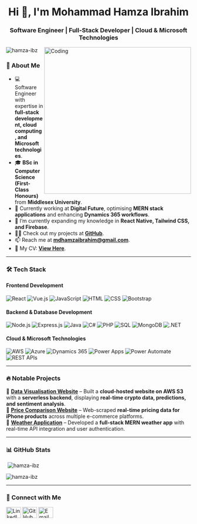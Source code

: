 <h1 align="center">Hi 👋, I'm Mohammad Hamza Ibrahim</h1>
<h3 align="center">Software Engineer | Full-Stack Developer | Cloud & Microsoft Technologies</h3>

<img align="right" alt="Coding" width="400" src="https://cdn.dribbble.com/users/1162077/screenshots/3848914/programmer.gif">

<p align="left"> 
  <img src="https://komarev.com/ghpvc/?username=hamza-ibz&label=Profile%20views&color=0e75b6&style=flat" alt="hamza-ibz" />
</p>

### 🚀 About Me
- 💻 Software Engineer with expertise in **full-stack development, cloud computing, and Microsoft technologies**.
- 🎓 **BSc in Computer Science (First-Class Honours)** from **Middlesex University**.
- 🔭 Currently working at **Digital Future**, optimising **MERN stack applications** and enhancing **Dynamics 365 workflows**.
- 🌱 I’m currently expanding my knowledge in **React Native, Tailwind CSS, and Firebase**.
- 👨‍💻 Check out my projects at **[GitHub](https://github.com/Hamza-ibz?tab=repositories)**.
- 📫 Reach me at **mdhamzaibrahim@gmail.com**.
- 📄 My CV: **[View Here](https://drive.google.com/file/d/1fjiGYbmEDoYjTUl1tqaIDofmUwbzceO2/view?usp=sharing)**.

---

### 🛠️ Tech Stack
#### **Frontend Development**
![React](https://img.shields.io/badge/React-20232A?style=for-the-badge&logo=react&logoColor=61DAFB)
![Vue.js](https://img.shields.io/badge/Vue.js-35495E?style=for-the-badge&logo=vue.js&logoColor=4FC08D)
![JavaScript](https://img.shields.io/badge/JavaScript-F7DF1E?style=for-the-badge&logo=javascript&logoColor=black)
![HTML](https://img.shields.io/badge/HTML5-E34F26?style=for-the-badge&logo=html5&logoColor=white)
![CSS](https://img.shields.io/badge/CSS3-1572B6?style=for-the-badge&logo=css3&logoColor=white)
![Bootstrap](https://img.shields.io/badge/Bootstrap-563D7C?style=for-the-badge&logo=bootstrap&logoColor=white)

#### **Backend & Database Development**
![Node.js](https://img.shields.io/badge/Node.js-43853D?style=for-the-badge&logo=node.js&logoColor=white)
![Express.js](https://img.shields.io/badge/Express.js-000000?style=for-the-badge&logo=express&logoColor=white)
![Java](https://img.shields.io/badge/Java-ED8B00?style=for-the-badge&logo=java&logoColor=white)
![C#](https://img.shields.io/badge/C%23-239120?style=for-the-badge&logo=c-sharp&logoColor=white)
![PHP](https://img.shields.io/badge/PHP-777BB4?style=for-the-badge&logo=php&logoColor=white)
![SQL](https://img.shields.io/badge/SQL-4479A1?style=for-the-badge&logo=mysql&logoColor=white)
![MongoDB](https://img.shields.io/badge/MongoDB-4EA94B?style=for-the-badge&logo=mongodb&logoColor=white)
![.NET](https://img.shields.io/badge/.NET-512BD4?style=for-the-badge&logo=dotnet&logoColor=white)

#### **Cloud & Microsoft Technologies**
![AWS](https://img.shields.io/badge/AWS-232F3E?style=for-the-badge&logo=amazon-aws&logoColor=white)
![Azure](https://img.shields.io/badge/Microsoft%20Azure-0078D4?style=for-the-badge&logo=microsoft-azure&logoColor=white)
![Dynamics 365](https://img.shields.io/badge/Dynamics%20365-002050?style=for-the-badge&logo=microsoft&logoColor=white)
![Power Apps](https://img.shields.io/badge/Power%20Apps-742774?style=for-the-badge&logo=microsoft-powerapps&logoColor=white)
![Power Automate](https://img.shields.io/badge/Power%20Automate-0066FF?style=for-the-badge&logo=microsoft-power-automate&logoColor=white)
![REST APIs](https://img.shields.io/badge/REST%20APIs-02569B?style=for-the-badge&logo=api&logoColor=white)

---

### 🔥 Notable Projects
📌 **[Data Visualisation Website](#)** – Built a **cloud-hosted website on AWS S3** with a **serverless backend**, displaying **real-time crypto data, predictions, and sentiment analysis**.  
📌 **[Price Comparison Website](#)** – Web-scraped **real-time pricing data for iPhone products** across multiple e-commerce platforms.  
📌 **[Weather Application](#)** – Developed a **full-stack MERN weather app** with real-time API integration and user authentication.  

---

### 📊 GitHub Stats
<p>&nbsp;<img align="center" src="https://github-readme-stats.vercel.app/api?username=hamza-ibz&show_icons=true&locale=en" alt="hamza-ibz" /></p>
<p><img align="center" src="https://github-readme-streak-stats.herokuapp.com/?user=hamza-ibz&" alt="hamza-ibz" /></p>

---

### 🤝 Connect with Me
<p align="left">
<a href="https://www.linkedin.com/in/mohammad-hamza-ibrahim-184080218/" target="blank"><img align="center" src="https://raw.githubusercontent.com/rahuldkjain/github-profile-readme-generator/master/src/images/icons/Social/linked-in-alt.svg" alt="LinkedIn" height="30" width="40" /></a>
<a href="https://github.com/Hamza-ibz" target="blank"><img align="center" src="https://raw.githubusercontent.com/rahuldkjain/github-profile-readme-generator/master/src/images/icons/Social/github.svg" alt="GitHub" height="30" width="40" /></a>
<a href="mailto:mdhamzaibrahim@gmail.com"><img align="center" src="https://cdn-icons-png.flaticon.com/512/732/732200.png" alt="Email" height="30" width="40" /></a>
</p>
